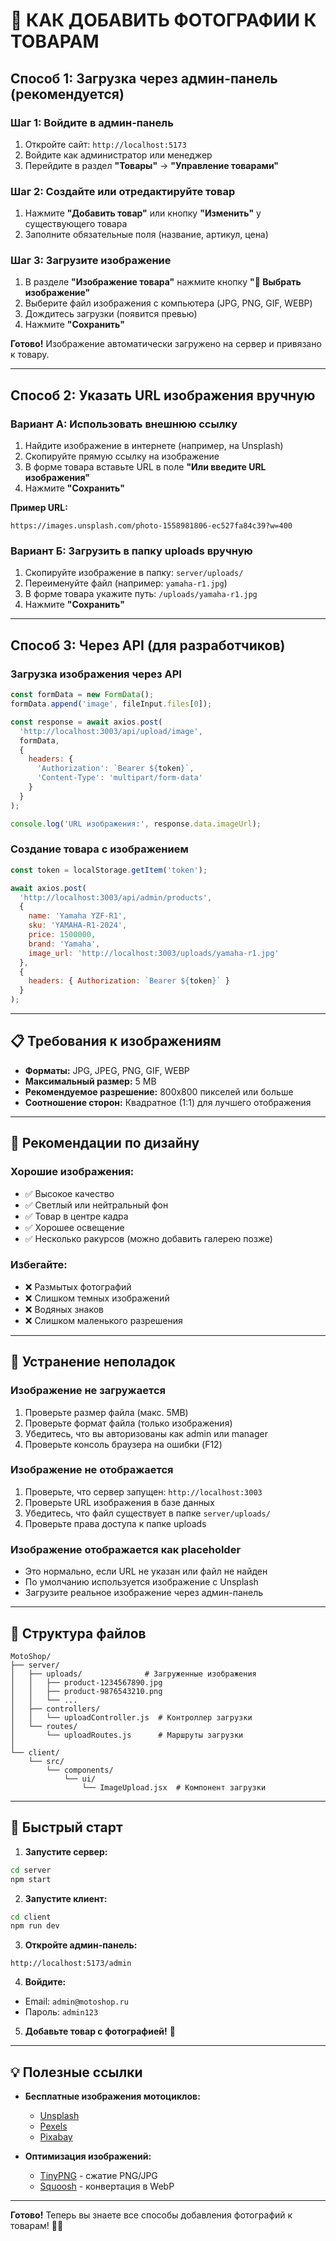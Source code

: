 # 📸 КАК ДОБАВИТЬ ФОТОГРАФИИ К ТОВАРАМ

## Способ 1: Загрузка через админ-панель (рекомендуется)

### Шаг 1: Войдите в админ-панель
1. Откройте сайт: `http://localhost:5173`
2. Войдите как администратор или менеджер
3. Перейдите в раздел **"Товары"** → **"Управление товарами"**

### Шаг 2: Создайте или отредактируйте товар
1. Нажмите **"Добавить товар"** или кнопку **"Изменить"** у существующего товара
2. Заполните обязательные поля (название, артикул, цена)

### Шаг 3: Загрузите изображение
1. В разделе **"Изображение товара"** нажмите кнопку **"📁 Выбрать изображение"**
2. Выберите файл изображения с компьютера (JPG, PNG, GIF, WEBP)
3. Дождитесь загрузки (появится превью)
4. Нажмите **"Сохранить"**

**Готово!** Изображение автоматически загружено на сервер и привязано к товару.

---

## Способ 2: Указать URL изображения вручную

### Вариант А: Использовать внешнюю ссылку
1. Найдите изображение в интернете (например, на Unsplash)
2. Скопируйте прямую ссылку на изображение
3. В форме товара вставьте URL в поле **"Или введите URL изображения"**
4. Нажмите **"Сохранить"**

**Пример URL:**
```
https://images.unsplash.com/photo-1558981806-ec527fa84c39?w=400
```

### Вариант Б: Загрузить в папку uploads вручную
1. Скопируйте изображение в папку: `server/uploads/`
2. Переименуйте файл (например: `yamaha-r1.jpg`)
3. В форме товара укажите путь: `/uploads/yamaha-r1.jpg`
4. Нажмите **"Сохранить"**

---

## Способ 3: Через API (для разработчиков)

### Загрузка изображения через API

```javascript
const formData = new FormData();
formData.append('image', fileInput.files[0]);

const response = await axios.post(
  'http://localhost:3003/api/upload/image',
  formData,
  {
    headers: {
      'Authorization': `Bearer ${token}`,
      'Content-Type': 'multipart/form-data'
    }
  }
);

console.log('URL изображения:', response.data.imageUrl);
```

### Создание товара с изображением

```javascript
const token = localStorage.getItem('token');

await axios.post(
  'http://localhost:3003/api/admin/products',
  {
    name: 'Yamaha YZF-R1',
    sku: 'YAMAHA-R1-2024',
    price: 1500000,
    brand: 'Yamaha',
    image_url: 'http://localhost:3003/uploads/yamaha-r1.jpg'
  },
  {
    headers: { Authorization: `Bearer ${token}` }
  }
);
```

---

## 📋 Требования к изображениям

- **Форматы:** JPG, JPEG, PNG, GIF, WEBP
- **Максимальный размер:** 5 MB
- **Рекомендуемое разрешение:** 800x800 пикселей или больше
- **Соотношение сторон:** Квадратное (1:1) для лучшего отображения

---

## 🎨 Рекомендации по дизайну

### Хорошие изображения:
- ✅ Высокое качество
- ✅ Светлый или нейтральный фон
- ✅ Товар в центре кадра
- ✅ Хорошее освещение
- ✅ Несколько ракурсов (можно добавить галерею позже)

### Избегайте:
- ❌ Размытых фотографий
- ❌ Слишком темных изображений
- ❌ Водяных знаков
- ❌ Слишком маленького разрешения

---

## 🔧 Устранение неполадок

### Изображение не загружается
1. Проверьте размер файла (макс. 5MB)
2. Проверьте формат файла (только изображения)
3. Убедитесь, что вы авторизованы как admin или manager
4. Проверьте консоль браузера на ошибки (F12)

### Изображение не отображается
1. Проверьте, что сервер запущен: `http://localhost:3003`
2. Проверьте URL изображения в базе данных
3. Убедитесь, что файл существует в папке `server/uploads/`
4. Проверьте права доступа к папке uploads

### Изображение отображается как placeholder
- Это нормально, если URL не указан или файл не найден
- По умолчанию используется изображение с Unsplash
- Загрузите реальное изображение через админ-панель

---

## 📁 Структура файлов

```
MotoShop/
├── server/
│   ├── uploads/              # Загруженные изображения
│   │   ├── product-1234567890.jpg
│   │   ├── product-9876543210.png
│   │   └── ...
│   ├── controllers/
│   │   └── uploadController.js  # Контроллер загрузки
│   └── routes/
│       └── uploadRoutes.js      # Маршруты загрузки
│
└── client/
    └── src/
        └── components/
            └── ui/
                └── ImageUpload.jsx  # Компонент загрузки
```

---

## 🚀 Быстрый старт

1. **Запустите сервер:**
```bash
cd server
npm start
```

2. **Запустите клиент:**
```bash
cd client
npm run dev
```

3. **Откройте админ-панель:**
```
http://localhost:5173/admin
```

4. **Войдите:**
- Email: `admin@motoshop.ru`
- Пароль: `admin123`

5. **Добавьте товар с фотографией!** 🎉

---

## 💡 Полезные ссылки

- **Бесплатные изображения мотоциклов:**
  - [Unsplash](https://unsplash.com/s/photos/motorcycle)
  - [Pexels](https://www.pexels.com/search/motorcycle/)
  - [Pixabay](https://pixabay.com/images/search/motorcycle/)

- **Оптимизация изображений:**
  - [TinyPNG](https://tinypng.com/) - сжатие PNG/JPG
  - [Squoosh](https://squoosh.app/) - конвертация в WebP

---

**Готово!** Теперь вы знаете все способы добавления фотографий к товарам! 📸✨
